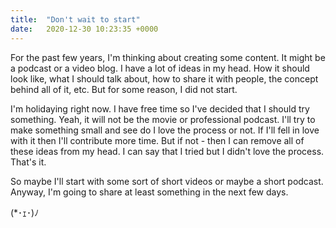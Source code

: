 ```yaml
---
title:  "Don't wait to start"
date:   2020-12-30 10:23:35 +0000
---
```

For the past few years, I'm thinking about creating some content. It might be a podcast or a video blog. I have a lot of ideas in my head. How it should look like,  what I should talk about, how to share it with people, the concept behind all of it, etc. But for some reason, I did not start.

I'm holidaying right now. I have free time so I've decided that I should try something. Yeah, it will not be the movie or professional podcast. I'll try to make something small and see do I love the process or not. If I'll fell in love with it then I'll contribute more time. But if not - then I can remove all of these ideas from my head. I can say that I tried but I didn't love the process. That's it.

So maybe I'll start with some sort of short videos or maybe a short podcast. Anyway, I'm going to share at least something in the next few days.


(*･ｪ･)ﾉ